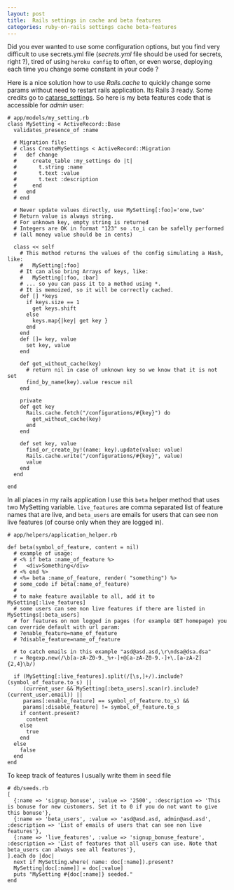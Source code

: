 ```yaml
---
layout: post
title:  Rails settings in cache and beta features
categories: ruby-on-rails settings cache beta-features
---
```


Did you ever wanted to use some configuration options, but you find very difficult to use secrets.yml file (*secrets.yml* file should be used for secrets, right ?), tired of using `heroku config` to often, or even worse, deploying each time you change some constant in your code ?

Here is a nice solution how to use *Rails.cache* to quickly change some params without need to restart rails application. Its Rails 3 ready. Some credits go to [catarse_settings](https://github.com/catarse/catarse_settings_db/blob/master/app/models/catarse_settings_db/setting.rb). So here is my beta features code that is accessible for *admin* user:

~~~
# app/models/my_setting.rb
class MySetting < ActiveRecord::Base
  validates_presence_of :name

  # Migration file:
  # class CreateMySettings < ActiveRecord::Migration
  #   def change
  #     create_table :my_settings do |t|
  #       t.string :name
  #       t.text :value
  #       t.text :description
  #     end
  #   end
  # end

  # Never update values directly, use MySetting[:foo]='one,two'
  # Return value is always string.
  # For unknown key, empty string is returned
  # Integers are OK in format "123" so .to_i can be safelly performed
  # (all money value should be in cents)

  class << self
    # This method returns the values of the config simulating a Hash, like:
    #   MySetting[:foo]
    # It can also bring Arrays of keys, like:
    #   MySetting[:foo, :bar]
    # ... so you can pass it to a method using *.
    # It is memoized, so it will be correctly cached.
    def [] *keys
      if keys.size == 1
        get keys.shift
      else
        keys.map{|key| get key }
      end
    end
    def []= key, value
      set key, value
    end

    def get_without_cache(key)
      # return nil in case of unknown key so we know that it is not set
      find_by_name(key).value rescue nil
    end

    private
    def get key
      Rails.cache.fetch("/configurations/#{key}") do
        get_without_cache(key)
      end
    end

    def set key, value
      find_or_create_by!(name: key).update(value: value)
      Rails.cache.write("/configurations/#{key}", value)
      value
    end
  end
  
end
~~~


In all places in my rails application I use this `beta` helper method that uses two MySetting variable. `live_features` are comma separated list of feature names that are live, and `beta_users` are emails for users that can see non live features (of course only when they are logged in).

~~~
# app/helpers/application_helper.rb

def beta(symbol_of_feature, content = nil)
  # example of usage:
  # <% if beta :name_of_feature %>
  #   <div>Something</div>
  # <% end %>
  # <%= beta :name_of_feature, render( "something") %>
  # some_code if beta(:name_of_feature)
  #
  # to make feature available to all, add it to MySetting[:live_features]
  # some users can see non live features if there are listed in MySettings[:beta_users]
  # for features on non logged in pages (for example GET homepage) you can override default with url param:
  # ?enable_feature=name_of_feature
  # ?disable_feature=name_of_feature

  # to catch emails in this example "asd@asd.asd,\r\ndsa@dsa.dsa"
  r = Regexp.new(/\b[a-zA-Z0-9._%+-]+@[a-zA-Z0-9.-]+\.[a-zA-Z]{2,4}\b/)     

  if (MySetting[:live_features].split(/[\s,]+/).include?(symbol_of_feature.to_s) ||
     (current_user && MySetting[:beta_users].scan(r).include?(current_user.email)) ||
     params[:enable_feature] == symbol_of_feature.to_s) &&
     params[:disable_feature] != symbol_of_feature.to_s
    if content.present?
      content
    else
      true
    end
  else
    false
  end
end
~~~


To keep track of features I usually write them in seed file

~~~
# db/seeds.rb
[
  {:name => 'signup_bonuse', :value => '2500', :description => 'This is bonuse for new customers. Set it to 0 if you do not want to give this bonuse'},
  {:name => 'beta_users', :value => 'asd@asd.asd, admin@asd.asd', :description => 'List of emails of users that can see non live features'},
  {:name => 'live_features', :value => 'signup_bonuse_feature', :description => 'List of features that all users can use. Note that beta_users can always see all features'},
].each do |doc| 
  next if MySetting.where( name: doc[:name]).present?
  MySetting[doc[:name]] = doc[:value]
  puts "MySetting #{doc[:name]} seeded."
end
~~~
